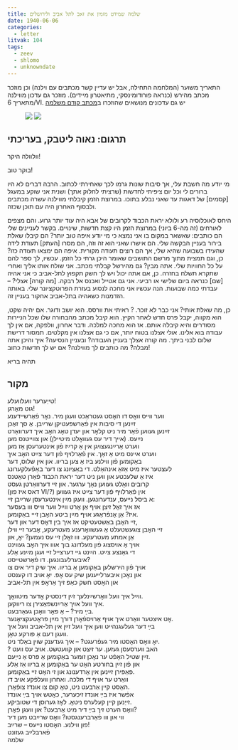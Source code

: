 ```yaml
---
title: שלמה שמידט מזמין את זאב לתל אביב ולירושלים
date: 1940-06-06
categories:
  - letter
litvak: 104
tags:
  - zeev
  - shlomo
  - unknowndate
---
```


התאריך משוער (המלחמה התחילה, אבל יש עדיין קשר מכתבים
עם וילנה) וכן מוזכר מכתב מהירש (כנראה פורודומינסקי, מתיאטרון מיידים).
מוזכר גם עדכון מווילנה מתאריך 6/VI.
יש גם עדכונים מנושאים שהוזכרו
ב[מכתב קודם משלמה](/pupko-papers/letter/1940/01/24/shlomo/)

<figure class="half">
    <a  href="/pupko-papers/assets/images/1940-06-06-shlomo-1.jpg">
    <img src="/pupko-papers/assets/images/1940-06-06-shlomo-1.jpg"></a>
    <a  href="/pupko-papers/assets/images/1940-06-06-shlomo-2.jpg">
    <img src="/pupko-papers/assets/images/1940-06-06-shlomo-2.jpg"></a>
</figure>

## תרגום: נאוה ליטבק, בעריכתי
וולוולה היקר!

בוקר טוב!

מי יודע מה חשבת עלי, אך סיבות שונות גרמו לכך שאחירתי לכתוב.
הרבה דברים לא היו ברורים לי וכל יום ציפיתי לחדשות (שרציתי לחלוק אתך) ושנית
אני שוקע במעגל [קסמים] של דאגות עד שאני נבלע בתוכו.
במרוצת הזמן קיבלתי מווילנה עשרה מכתבים ולבסוף האחרון היה עם תוכן שכזה.

היחס לאוכלוסיה רע ולולא יראת הכבוד לקרובים של אבא היה עוד יותר גרוע.
והם מצפים לאורחים
(זה מה-6 ביוני)
במרוצת הזמן היו קצת חדשות, שינויים. בקשר לעניינים שלי הם כותבים:
שאשאר במקום בו אני נמצא כי מי יודע איפה טוב יותר?
הם קיבלו שאלת בירור בעניין הבקשה שלי.
הם אישרו שאני הוא זה וזה, הם מסרו [העתק] תעודת 
לידה שהעידו בשבועה שהיא שלי, אך הם רוצים תעודה מקורית.
איפה הם ימצאו תעודה כזו?
כן, וגם תמצית מתוך מרשם התושבים שאומר היכן גרתי כל הזמן.
עכשיו, לך ספר להם על כל 
החוויות שלי. אתה מבין? 
גם מהירשל קבלתי מכתב. אני שולח אותו אליך ואחרי שתקרא תשלח בחזרה.
כן, אם אתה יכול ויש לך חשק תקפוץ לתל-אביב כי אני אהיה [שם] כנראה ביום שלישי או רביעי.
אני גם אטייל ואכנס אל רבקה.
[מה קורה] אצלי? – עבדתי כמה שבועות. הנה עכשיו אני מחכה לנסוע בעזרת הפרוטקציונר שלי.
באותה הזדמנות כשאהיה בתל-אביב אחקור בעניין זה. 

כן, מה שאלת אותי? אני כבר לא זוכר.
? ראיתי את וורסס. הוא יושב ודוגר. אם יהיה שקט, הוא מקווה, יקבל פרס חדש לאחר הקיץ.
הוא קיבל מכתב מהבחורה שלו שכל הניירות מסודרים והיא קיבלה אותם. אז הוא מחכה למלכה.
ודבר אחרון, וולפקה, אם אין לך עבודה בוא אלינו. אולי אצלנו בטוח יותר, אם כי גם אצלנו אין 
מקלטים.
תמסור דרישת שלום לבני ביתך. מה קורה אצלך בעניין העבודה? ובעניין הנסיעה?
איך והיכן אתה מבלה? מה כותבים לך מווילנה? אם יש לך חדשות כתוב!

תהיה בריא


## מקור

טייַערער וועלוועלע!  
גוט מאׇרגן!  
ווער ווייס וואׇס דו האׇסט געטראַכט וועגן מיר. נאׇר פֿאַרשיידענע  
זײַנען די סיבות אין פֿאַרשפּעטיקן שרײַבן. אַ סך זאַכן  
זײַנען געווען פֿאַר מיר ניט קלאׇר און יעדן טאׇג האׇב איך דערוואַרט  
נײַעס. (אייך דיר עס געוואׇלט מיטיילן) און צווייטנס מען  
ווערט אַרײַנגעצויגן אין אַ קרײַז פֿון אינטערעסן אַז מען  
ווערט איינס מיט אַ זאַך. אין פֿאַרלויף פֿון דער צײַט האׇב איך  
באַקומען פֿון ווילנע ביז אַ צען בריוו. און אין שלוס, דער  
לעצטער איז מיט אַזאַ אינהאַלט. די באַציונג צו דער באַפֿעלקערונג  
איז אַ שלעכטע און ווען ניט דער יראת הכבוד פֿאַרן טאַטנס  
קרובים וואׇלט געווען נאׇך ערגער. און זיי דערוואַרטן געסט  
(דאס איז פון VI/?) אין פֿאַרלויף פֿון דער צײַט איז געווען  
א ביסל נײעס, ענדערונגען. וועגן מײַן אינטערעסן שרײַבן זיי:  
אז איך זאׇל זיצן אויף אַן אׇרט ווײַל ווער ווײס ווו בעסער  
איז? אַן אׇנפֿראַגע אויף מײַן ביטע האׇבן זייי באַקומען.  
זיי האׇבן באַשטעטיקט אז איך בין דאׇס דער און דער,  
זיי האׇבן צוגעשטעלט אַ געשוואׇרענע מעטרעקע, אׇבער זיי ווילן  
אַן אמתע מעטרעקע. ווו זאׇלן זיי עס נעמען? יאׇ, און  
אויך אַ אויסצוג פֿון מעלדונג בוך אווו איך האׇב געווינט  
די גאַנצע צײַט. הײַנט גיי דערצייל זיי ועגן מײַנע אַלע  
איבערלעבונגען. דו פֿאַרשטייסט?  
אויך פֿון הירשלען באַקומען אַ בריוו. איך שיק דיר אים צו  
און נאׇכן איבערלייענען שיק עס אׇפּ. יאׇ אויב דו קענסט  
און האׇסט חשק כאַפּ זיך אַראׇפּ אין תל-אביב  
  
ווײַל איך וועל וואׇרשײַנלעך זײַן דינסטיק אׇדער מיטוואׇך.  
איך וועל אויך אַרײַנשפּאַצירן צו ריווקען.  
בײַ מיר? – אַ פּאׇר וואׇכן געאַרבעט.  
אׇט איצטער וואַרט איך אויף אַרויספֿאׇרן דורך מײַן פּראׇטעקציאׇנער.  
בײַ דער געלעגנהייט ווען איך וועל זײַן אין תל-אביב וועל איך  
וועגן דעם אַ פּורקע טאׇן.  
יאׇ וואׇס האׇסטו מיר געפֿרעגט? – איך געדענק שוין באַלד ניט.  
? האב ווערסעסן געזען. ער זיצט און קוועטשט. אויב עס וועט  
זײַן שטיל האׇפֿט ער נאׇכן זומער באַקומען אַ פּרס אַ נייַעם.  
און פֿון זײַן בחורטע האׇט ער באַקומען אַ בריוו אַז אַלע  
פּאַפּירן זײַנען אין אׇרדענונג און זי האׇט זיי באַקומען.  
וואַרט ער אויף די מלכה. ואחרון וועלפֿקע אויב דו  
האׇסט קיין אַרבעט ניט, טאׇ קום צו אונדז צופֿאׇרן.  
אפֿשר איז בּײַ אונדז זיכערער, כאׇטש אויך בּײַ אונדז  
זייַנען קיין קעלערס ניטאׇ. לאׇז גערוסן די שטוביקע.  
וואׇס הערט זיך בײַ דיר מיט אַרבעט? און וועגן פֿאׇרן?  
ווי און ווו פֿאַרברענגסטו? וואׇס שרײַבט מען דיר  
פון ווילנע.  האׇסטו נייעס – שרײַב!  
פֿארבלײַב געזונט  
שלמה  

